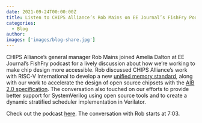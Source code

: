 ```yaml
---
date: 2021-09-24T00:00:00Z
title: Listen to CHIPS Alliance’s Rob Mains on EE Journal’s FishFry Podcast
categories:
  - Blog
author: 
images: ['images/blog-share.jpg']
---
```


CHIPS Alliance’s general manager Rob Mains joined Amelia Dalton at EE Journal’s FishFry podcast for a lively discussion about how we’re working to make chip design more accessible. Rob discussed CHIPS Alliance’s work with RISC-V International to develop a new [unified memory standard](https://chipsalliance.org/announcement/2021/03/24/risc-v-international-omnixtend-working-group/), along with our work to accelerate the design of open source chipsets with the [AIB 2.0 specification](https://chipsalliance.org/announcement/2020/07/16/aib-2-0-draft-specification/). The conversation also touched on our efforts to provide better support for SystemVerilog using open source tools and to create a dynamic stratified scheduler implementation in Verilator.

Check out the podcast [here](https://www.eejournal.com/fish_fry/chips-chiplets-and-modules-oh-my/). The conversation with Rob starts at 7:03.
